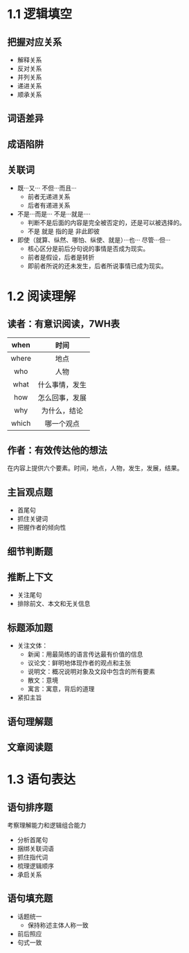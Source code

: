 # 1.1 逻辑填空
## 把握对应关系
+ 解释关系
+ 反对关系
+ 并列关系
+ 递进关系
+ 顺承关系

## 词语差异
## 成语陷阱
## 关联词
+ 既···又···  不但···而且···
    - 前者无递进关系
    - 后者有递进关系
+ 不是···而是···  不是···就是····
    - 判断不是后面的内容是完全被否定的，还是可以被选择的。
    - 不是 就是 指的是 非此即彼
+ 即使（就算、纵然、哪怕、纵使、就是）···也···  尽管···但···
    - 核心区分是前后分句说的事情是否成为现实。
    - 前者是假设，后者是转折
    - 即前者所说的还未发生，后者所说事情已成为现实。

# 1.2 阅读理解
## 读者：有意识阅读，7WH表
| when | 时间 |
| :---: | :---: |
| where | 地点 |
| who | 人物 |
| what | 什么事情，发生 |
| how | 怎么回事，发展 |
| why | 为什么，结论 |
| which | 哪一个观点 |


## 作者：有效传达他的想法


在内容上提供六个要素。时间，地点，人物，发生，发展，结果。

## 主旨观点题
+ 首尾句
+ 抓住关键词
+ 把握作者的倾向性

## 细节判断题
## 推断上下文
+  关注尾句
+ 排除前文、本文和无关信息

## 标题添加题
+ 关注文体：
    - 新闻：用最简练的语言传达最有价值的信息
    - 议论文：鲜明地体现作者的观点和主张
    - 说明文：概况说明对象及文段中包含的所有要素
    - 散文：意境
    - 寓言：寓意，背后的道理
+ 紧扣主旨

## 语句理解题
## 文章阅读题
# 1.3 语句表达
## 语句排序题
考察理解能力和逻辑组合能力

+ 分析首尾句
+ 捆绑关联词语
+ 抓住指代词
+ 梳理逻辑顺序
+ 承启关系

## 语句填充题
+ 话题统一
    - 保持称述主体人称一致
+ 前后照应
+ 句式一致



